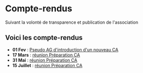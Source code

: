 # Compte-rendus

Suivant la volonté de transparence et publication de l'association

## Voici les compte-rendus

* **01 Fev** : [Pseudo AG d'introduction d'un nouveau CA](19.02.01ag-pv.md)
* **17 Mars** : [réunion Préparation CA](19.03.17ca-pv.md)
* **31 Mai** : [réunion Préparation CA](19.05.31ca-pv.md)
* **15 Juillet** : [réunion Préparation CA](19.07.15ca-pv.md)



